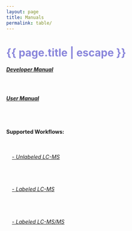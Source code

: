 ```yaml
---
layout: page
title: Manuals
permalink: table/
---
```


<h1 class="page-title cdn-h1" style="color: #8985db !important;">{{ page.title | escape }}</h1>

<div class="section">
 <div id="manuals">
    <h5><a href="https://github.com/ElucidataInc/ElMaven">Developer Manual</a></h5>
    <br>
    <h5><a href="https://github.com/ElucidataInc/ElMaven/wiki/Introduction-to-ElMaven-UI">User Manual</a></h5>
    <br>
    <br>
    <p class="cdn-content" style="font-size:14px;"><b>Supported Workflows:</b></p>
    <br>
    <ul type="none" style="padding-left:3%">
    <li><h6><a href="https://github.com/ElucidataInc/ElMaven/wiki/Unlabeled-LCMS-Workflow">- Unlabeled LC-MS</a></h6></li>
    <br>
    <li><h6><a href="https://github.com/ElucidataInc/ElMaven/wiki/Labeled-LCMS-Workflow">- Labeled LC-MS</a></h6></li>
    <br>
    <li><h6><a href="https://github.com/ElucidataInc/ElMaven/wiki/Labeled-LC-MSMS-Workflow">- Labeled LC-MS/MS</a></h6></li>
    </ul>
 </div>
</div>
<br>
<br>
<br>
<br>
<br>
<br>
<br>
<br>
<br>
<br>